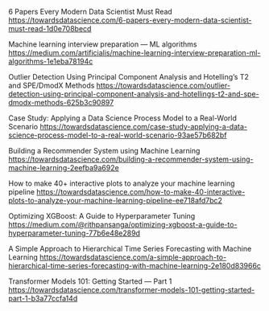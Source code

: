 6 Papers Every Modern Data Scientist Must Read
https://towardsdatascience.com/6-papers-every-modern-data-scientist-must-read-1d0e708becd

Machine learning interview preparation — ML algorithms
https://medium.com/artificialis/machine-learning-interview-preparation-ml-algorithms-1e1eba78194c

Outlier Detection Using Principal Component Analysis and Hotelling’s T2 and SPE/DmodX Methods
https://towardsdatascience.com/outlier-detection-using-principal-component-analysis-and-hotellings-t2-and-spe-dmodx-methods-625b3c90897

Case Study: Applying a Data Science Process Model to a Real-World Scenario
https://towardsdatascience.com/case-study-applying-a-data-science-process-model-to-a-real-world-scenario-93ae57b682bf

Building a Recommender System using Machine Learning
https://towardsdatascience.com/building-a-recommender-system-using-machine-learning-2eefba9a692e


How to make 40+ interactive plots to analyze your machine learning pipeline
https://towardsdatascience.com/how-to-make-40-interactive-plots-to-analyze-your-machine-learning-pipeline-ee718afd7bc2

Optimizing XGBoost: A Guide to Hyperparameter Tuning
https://medium.com/@rithpansanga/optimizing-xgboost-a-guide-to-hyperparameter-tuning-77b6e48e289d

A Simple Approach to Hierarchical Time Series Forecasting with Machine Learning
https://towardsdatascience.com/a-simple-approach-to-hierarchical-time-series-forecasting-with-machine-learning-2e180d83966c

Transformer Models 101: Getting Started — Part 1
https://towardsdatascience.com/transformer-models-101-getting-started-part-1-b3a77ccfa14d

